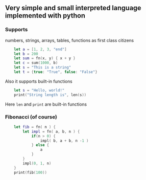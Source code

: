 ## Very simple and small interpreted language implemented with python

### Supports

numbers, strings, arrays, tables, functions as first class citizens

```swift
    let a = [1, 2, 3, "end"]
    let b = 200
    let sum = fn(x, y) { x + y }
    let c = sum(1000, b)
    let s = "This is a string"
    let t = {true: "True", false: "False"}
```

Also it supports built-in functions

```swift
    let s = "Hello, world!"
    print("String length is", len(s))
```

Here `len` and `print` are built-in functions

### Fibonacci (of course)

```swift
    let fib = fn( n ) {
        let impl = fn( a, b, n ) {
            if(n > 0) {
                impl( b, a + b, n -1 )
            } else {
                a
            }
        }
        impl(0, 1, n)
    }
    print(fib(100))
```
